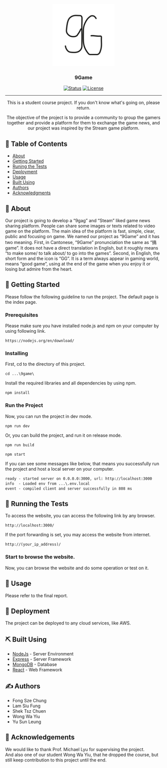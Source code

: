 <p align="center">
  <a href="" rel="noopener">
 <img width=200px height=200px src="https://github.com/CamelBOGO/9game/blob/main/public/logo_white.svg?raw=true" alt="Project Logo"></a>
</p>

<h3 align="center">9Game</h3>

<div align="center">

[![Status](https://img.shields.io/badge/status-active-success.svg)]()
[![License](https://img.shields.io/badge/license-MIT-blue.svg)](/LICENSE)

</div>

---
<p align="center"> This is a student course project. If you don't know what's going on, please return.
    <br> 
</p>

<p align="center"> The objective of the project is to provide a community to group the gamers together and provide a platform for them to exchange the game news, and our project was inspired by the Stream game platform.
    <br> 
</p>

## 📝 Table of Contents

- [About](#about)
- [Getting Started](#getting_started)
- [Runing the Tests](#tests)
- [Deployment](#deployment)
- [Usage](#usage)
- [Built Using](#built_using)
- [Authors](#authors)
- [Acknowledgments](#acknowledgement)

## 🧐 About <a name = "about"></a>

Our project is going to develop a “9gag” and “Steam” liked game news sharing platform. People can share some images or texts related to video game on the platform. The main idea of the platform is fast, simple, clear, public and focusing on game. We named our project as “9Game” and it has two meaning. First, in Cantonese, “9Game” pronunciation the same as “搞game”. It does not have a direct translation in English, but it roughly means “to make some/ to talk about/ to go into the games”. Second, in English, the short form and the icon is “GG”. It is a term always appear in gaming world, means “good game”, using at the end of the game when you enjoy it or losing but admire from the heart.

## 🏁 Getting Started <a name = "getting_started"></a>

Please follow the following guideline to run the project. The default page is the index page.

### Prerequisites

Please make sure you have installed node.js and npm on your computer by using following link.

```
https://nodejs.org/en/download/
```

### Installing

First, cd to the directory of this project.

```
cd ...\9game\
```

Install the required libraries and all dependencies by using npm.

```
npm install
```

### Run the Project

Now, you can run the project in dev mode.

```
npm run dev
```

Or, you can build the project, and run it on release mode.

```
npm run build
```
```
npm start
```

If you can see some messages like below, that means you successfully run the project and host a local server on your computer.

```
ready - started server on 0.0.0.0:3000, url: http://localhost:3000
info  - Loaded env from ...\.env.local
event - compiled client and server successfully in 808 ms
```

## 🔧 Running the Tests <a name = "tests"></a>

To access the website, you can access the following link by any browser.

```
http://localhost:3000/
```

If the port forwarding is set, you may access the website from internet.

```
http://(your_ip_address)/
```

### Start to browse the website.

Now, you can browse the website and do some operation or test on it.

## 🎈 Usage <a name="usage"></a>

Please refer to the final report.

## 🚀 Deployment <a name = "deployment"></a>

The project can be deployed to any cloud services, like AWS.

## ⛏️ Built Using <a name = "built_using"></a>

- [NodeJs](https://nodejs.org/en/) - Server Environment
- [Express](https://expressjs.com/) - Server Framework
- [MongoDB](https://www.mongodb.com/) - Database
- [React](https://reactjs.org/) - Web Framework


## ✍️ Authors <a name = "authors"></a>

- Fong Sze Chung
- Lam Siu Fung
- Shek Tsz Chuen
- Wong Wa Yiu
- Yu Sun Leung

## 🎉 Acknowledgements <a name = "acknowledgement"></a>

We would like to thank Prof. Michael Lyu for supervising the project.  
And also one of our student Wong Wa Yiu, that he dropped the course, but still keep contribution to this project until the end.
